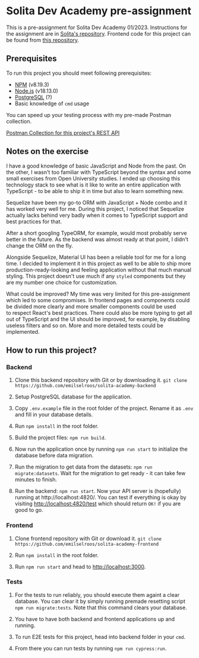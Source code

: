 # Solita Dev Academy pre-assignment

This is a pre-assignment for Solita Dev Academy 01/2023. Instructions for the assignment are in [Solita's repository](https://github.com/solita/dev-academy-2023-exercise). Frontend code for this project can be found from [this repository](https://github.com/emilselroos/solita-academy-frontend).

## Prerequisites

To run this project you should meet following prerequisites:

- [NPM](https://www.npmjs.com/) (v8.19.3)
- [Node.js](https://nodejs.org/en/) (v18.13.0)
- [PostgreSQL](https://www.postgresql.org/) (?)
- Basic knowledge of ``cmd`` usage

You can speed up your testing process with my pre-made Postman collection.

[Postman Collection for this project's REST API](https://lunar-flare-127862.postman.co/workspace/New-Team-Workspace~88c5da53-2423-418f-b34d-f736dc92a995/collection/5869225-5df65a67-1d14-4527-8f74-e8615a9e2a4e?action=share&creator=5869225)

## Notes on the exercise

I have a good knowledge of basic JavaScript and Node from the past. On the other, I wasn't too familiar with TypeScript beyond the syntax and some small exercises from Open University studies. I ended up choosing this technology stack to see what is it like to write an entire application with TypeScript - to be able to ship it in time but also to learn something new.

Sequelize have been my go-to ORM with JavaScript + Node combo and it has worked very well for me. During this project, I noticed that Sequelize actually lacks behind very badly when it comes to TypeScript support and best practices for that.

After a short googling TypeORM, for example, would most probably serve better in the future. As the backend was almost ready at that point, I didn't change the ORM on the fly.

Alongside Sequelize, Material UI has been a reliable tool for me for a long time. I decided to implement it in this project as well to be able to ship more production-ready-looking and feeling application without that much manual styling. This project doesn't use much if any ``styled`` components but they are my number one choice for customization.

What could be improved? My time was very limited for this pre-assignment which led to some compromises. In frontend pages and components could be divided more clearly and more smaller components could be used to respect React's best practices. There could also be more typing to get all out of TypeScript and the UI should be improved, for example, by disabling useless filters and so on. More and more detailed tests could be implemented.

## How to run this project?

### Backend

1. Clone this backend repository with Git or by downloading it.
``git clone https://github.com/emilselroos/solita-academy-backend``

2. Setup PostgreSQL database for the application.

3. Copy ``.env.example`` file in the root folder of the project. Rename it as ``.env`` and fill in your database details.

4. Run ``npm install`` in the root folder.

5. Build the project files: ``npm run build``.

6. Now run the application once by running ``npm run start`` to initialize the database before data migration.

7. Run the migration to get data from the datasets: ``npm run migrate:datasets``. Wait for the migration to get ready - it can take few minutes to finish.

8. Run the backend: ``npm run start``. Now your API server is (hopefully) running at http://localhost:4820/. You can test if everything is okay by visiting [http://localhost:4820/test](http://localhost:4820/test) which should return ``OK!`` if you are good to go.

### Frontend

1. Clone frontend repository with Git or download it.
``git clone https://github.com/emilselroos/solita-academy-frontend``

2. Run ``npm install`` in the root folder.

3. Run ``npm run start`` and head to [http://localhost:3000](http://localhost:3000).

### Tests

1. For the tests to run reliably, you should execute them againt a clear database. You can clear it by simply running premade resetting script ``npm run migrate:tests``. Note that this command clears your database.

2. You have to have both backend and frontend applications up and running.

2. To run E2E tests for this project, head into backend folder in your ``cmd``.

3. From there you can run tests by running ``npm run cypress:run``.
